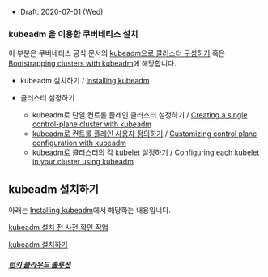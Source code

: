* Draft: 2020-07-01 (Wed)

### kubeadm 을 이용한 쿠버네티스 설치

이 부분은 쿠버네티스 공식 문서의 [kubeadm으로 클러스터 구성하기](https://kubernetes.io/ko/docs/setup/production-environment/tools/kubeadm/) 혹은 [Bootstrapping clusters with kubeadm](https://kubernetes.io/docs/setup/production-environment/tools/kubeadm/)에 해당합니다. 

* kubeadm 설치하기 / [Installing kubeadm](https://kubernetes.io/docs/setup/production-environment/tools/kubeadm/install-kubeadm/)

* 클러스터 설정하기
  * kubeadm로 단일 컨트롤 플레인 클러스터 설정하기 / [Creating a single control-plane cluster with kubeadm](https://kubernetes.io/docs/setup/production-environment/tools/kubeadm/create-cluster-kubeadm/)
  * [kubeadm로 컨트롤 플레인 사용자 정의하기](https://kubernetes.io/ko/docs/setup/production-environment/tools/kubeadm/control-plane-flags/) / [Customizing control plane configuration with kubeadm](https://kubernetes.io/docs/setup/production-environment/tools/kubeadm/control-plane-flags/)
  * kubeadm로 클러스터의 각 kubelet 설정하기 / [Configuring each kubelet in your cluster using kubeadm](https://kubernetes.io/docs/setup/production-environment/tools/kubeadm/kubelet-integration/)

## kubeadm 설치하기

아래는  [Installing kubeadm](https://kubernetes.io/docs/setup/production-environment/tools/kubeadm/install-kubeadm/)에서 해당하는 내용입니다.

[kubeadm 설치 전 사전 확인 작업](verify_before_installing_k8s.md)

[kubeadm 설치하기](install_kubeadm.md)







##### [턴키 클라우드 솔루션](https://kubernetes.io/ko/docs/setup/production-environment/turnkey/)